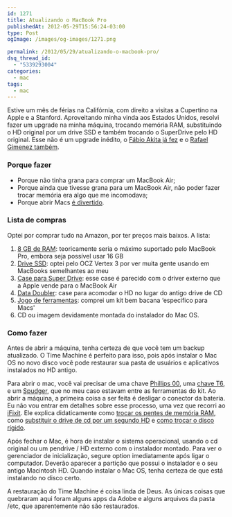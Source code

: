 ```yaml
---
id: 1271
title: Atualizando o MacBook Pro
publishedAt: 2012-05-29T15:56:24-03:00
type: Post
ogImage: /images/og-images/1271.png

permalink: /2012/05/29/atualizando-o-macbook-pro/
dsq_thread_id:
  - "5339293004"
categories:
  - mac
tags:
  - mac
---
```

Estive um mês de férias na Califórnia, com direito a visitas a Cupertino na Apple e a Stanford. Aproveitando minha vinda aos Estados Unidos, resolvi fazer um upgrade na minha máquina, trocando memória RAM, substituindo o HD original por um drive SSD e também trocando o SuperDrive pelo HD original. Esse não é um upgrade inédito, o [Fábio Akita já fez](http://akitaonrails.com/2011/01/24/off-topic-upgrading-my-macbook-pro-with-an-mce-optibay) e o [Rafael Gimenez também](http://rafaelgimenes.net/2011/09/20/hackeando-macbook-pro-early-2011-memoria-ssd-hd-de-1-tb-e-dvd-externo/). 

### Porque fazer

  * Porque não tinha grana para comprar um MacBook Air;
  * Porque ainda que tivesse grana para um MacBook Air, não poder fazer trocar memória era algo que me incomodava;
  * Porque abrir Macs [é divertido](https://twitter.com/leozera/statuses/14649034669039616).

### Lista de compras

Optei por comprar tudo na Amazon, por ter preços mais baixos. A lista:

  1. [8 GB de RAM](http://www.amazon.com/gp/product/B002YUF8ZG/ref=oh_details_o02_s00_i01): teoricamente seria o máximo suportado pelo MacBook Pro, embora seja possível usar 16 GB
  2. [Drive SSD](http://www.amazon.com/gp/product/B004Q81CKY/ref=oh_details_o02_s00_i00): optei pelo OCZ Vertex 3 por ver muita gente usando em MacBooks semelhantes ao meu
  3. [Case para Super Drive](http://www.amazon.com/gp/product/B005RFOJT6/ref=oh_details_o03_s00_i00): esse case é parecido com o driver externo que a Apple vende para o MacBook Air
  4. [Data Doubler](http://www.amazon.com/gp/product/B004FM4UGE/ref=oh_details_o01_s00_i00): case para acomodar o HD no lugar do antigo drive de CD
  5. [Jogo de ferramentas](http://www.amazon.com/gp/product/B002O95BJK/ref=oh_details_o00_s00_i00): comprei um kit bem bacana &#8216;especifico para Macs'
  6. CD ou imagem devidamente montada do instalador do Mac OS. 

### Como fazer

Antes de abrir a máquina, tenha certeza de que você tem um backup atualizado. O Time Machine é perfeito para isso, pois após instalar o Mac OS no novo disco você pode restaurar sua pasta de usuários e aplicativos instalados no HD antigo.

Para abrir o mac, você vai precisar de uma chave [Phillips 00](http://www.ifixit.com/Tools/Phillips-00-ScrcF145-006), uma [chave T6](http://www.ifixit.com/Tools/T6-Torx-Screwdriver/IF145-004#.T8TvbplYtG4), e um [Spudger](http://www.ifixit.com/Tools/Spudger/IF145-002), que no meu caso estavam entre as ferramentas do kit. Ao abrir a máquina, a primeira coisa a ser feita é desligar o conector da bateria. Eu não vou entrar em detalhes sobre esse processo, uma vez que recorri ao [iFixit](http://www.ifixit.com). Ele explica didaticamente como [trocar os pentes de memória RAM](http://www.ifixit.com/Guide/Installing-MacBook-Pro-13-Inch-Unibody-Early-2011-RAM/5117/1), como [substituir o drive de cd por um segundo HD](http://www.ifixit.com/Guide/Installing-MacBook-Pro-13-Inch-Unibody-Early-2011-Dual-Hard-Drive/8529/1) e [como trocar o disco rígido](http://www.ifixit.com/Guide/Installing-MacBook-Pro-13-Inch-Unibody-Early-2011-Hard-Drive-Replacement/5119/1). 

Após fechar o Mac, é hora de instalar o sistema operacional, usando o cd original ou um pendrive / HD externo com o instalador montado. Para ver o gerenciador de inicialização, segure option imediatamente após ligar o computador. Deverão aparecer a partição que possui o instalador e o seu antigo Macintosh HD. Quando instalar o Mac OS, tenha certeza de que está instalando no disco certo.

A restauração do Time Machine é coisa linda de Deus. As únicas coisas que quebraram aqui foram alguns apps da Adobe e alguns arquivos da pasta /etc, que aparentemente não são restaurados.
